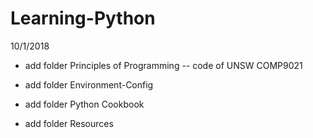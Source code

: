 # Learning-Python

10/1/2018
* add folder Principles of Programming --  code of UNSW COMP9021

* add folder Environment-Config

* add folder Python Cookbook

* add folder Resources
